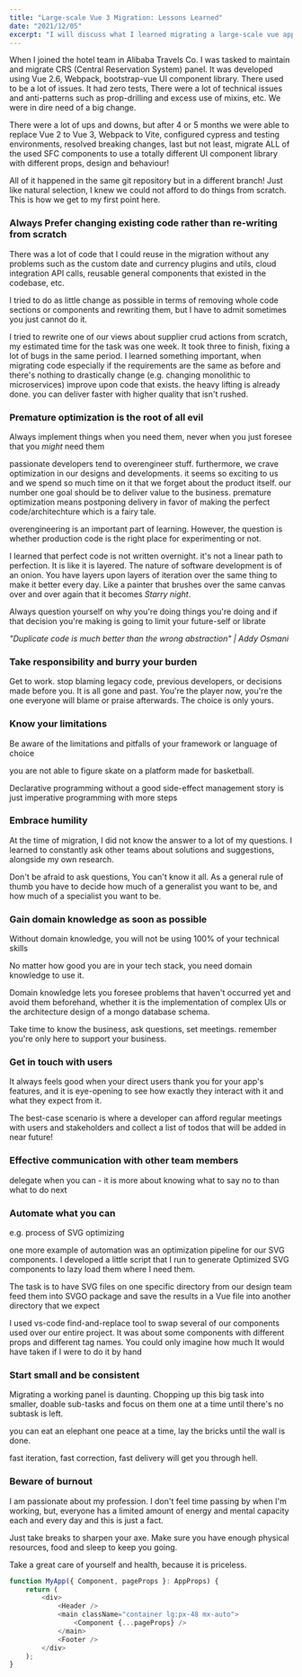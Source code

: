 ```yaml
---
title: "Large-scale Vue 3 Migration: Lessons Learned"
date: "2021/12/05"
excerpt: "I will discuss what I learned migrating a large-scale vue application, Improved developer's experience and maintainability."
---
```


When I joined the hotel team in Alibaba Travels Co. I was tasked to maintain and migrate CRS (Central Reservation System) panel. It was developed using Vue 2.6, Webpack, bootstrap-vue UI component library. There used to be a lot of issues. It had zero tests, There were a lot of technical issues and anti-patterns such as prop-drilling and excess use of mixins, etc. We were in dire need of a big change.

There were a lot of ups and downs, but after 4 or 5 months we were able to replace Vue 2 to Vue 3, Webpack to Vite, configured cypress and testing environments, resolved breaking changes, last but not least, migrate ALL of the used SFC components to use a totally different UI component library with different props, design and behaviour!

All of it happened in the same git repository but in a different branch! Just like natural selection, I knew we could not afford to do things from scratch. This is how we get to my first point here.

### Always Prefer changing existing code rather than re-writing from scratch

There was a lot of code that I could reuse in the migration without any problems such as the custom date and currency plugins and utils, cloud integration API calls, reusable general components that existed in the codebase, etc.

I tried to do as little change as possible in terms of removing whole code sections or components and rewriting them, but I have to admit sometimes you just cannot do it.

I tried to rewrite one of our views about supplier crud actions from scratch, my estimated time for the task was one week. It took three to finish, fixing a lot of bugs in the same period. I learned something important, when migrating code especially if the requirements are the same as before and there's nothing to drastically change (e.g. changing monolithic to microservices) improve upon code that exists. the heavy lifting is already done. you can deliver faster with higher quality that isn't rushed.

### Premature optimization is the root of all evil

Always implement things when you need them, never when you just foresee that you _might_ need them

passionate developers tend to overengineer stuff. furthermore, we crave optimization in our designs and developments. it seems so exciting to us and we spend so much time on it that we forget about the product itself. our number one goal should be to deliver value to the business. premature optimization means postponing delivery in favor of making the perfect code/architechture which is a fairy tale. 

overengineering is an important part of learning. However, the question is whether production code is the right place for experimenting or not.

I learned that perfect code is not written overnight. it's not a linear path to perfection. It is like it is layered. The nature of software development is of an onion. You have layers upon layers of iteration over the same thing to make it better every day. Like a painter that brushes over the same canvas over and over again that it becomes _Starry night_.

Always question yourself on why you're doing things you're doing and if that decision you're making is going to limit your future-self or librate

_"Duplicate code is much better than the wrong abstraction" | Addy Osmani_

### Take responsibility and burry your burden

Get to work. stop blaming legacy code, previous developers, or decisions made before you. It is all gone and past. You're the player now, you're the one everyone will blame or praise afterwards. The choice is only yours.

### Know your limitations

Be aware of the limitations and pitfalls of your framework or language of choice

you are not able to figure skate on a platform made for basketball.

Declarative programming without a good side-effect management story is just imperative programming with more steps

### Embrace humility

At the time of migration, I did not know the answer to a lot of my questions. I learned to constantly ask other teams about solutions and suggestions, alongside my own research.

Don't be afraid to ask questions, You can't know it all. As a general rule of thumb you have to decide how much of a generalist you want to be, and how much of a specialist you want to be.

### Gain domain knowledge as soon as possible

Without domain knowledge, you will not be using 100% of your technical skills

No matter how good you are in your tech stack, you need domain knowledge to use it.

Domain knowledge lets you foresee problems that haven't occurred yet and avoid them beforehand, whether it is the implementation of complex UIs or the architecture design of a mongo database schema.

Take time to know the business, ask questions, set meetings. remember you're only here to support your business.

### Get in touch with users

It always feels good when your direct users thank you for your app's features, and it is eye-opening to see how exactly they interact with it and what they expect from it.

The best-case scenario is where a developer can afford regular meetings with users and stakeholders and collect a list of todos that will be added in near future!

### Effective communication with other team members

delegate when you can - it is more about knowing what to say no to than what to do next

### Automate what you can

e.g. process of SVG optimizing

one more example of automation was an optimization pipeline for our SVG components. I developed a little script that I run to generate Optimized SVG components to lazy load them where I need them.

The task is to have SVG files on one specific directory from our design team
feed them into SVGO package and save the results in a Vue file into another directory that we expect

I used vs-code find-and-replace tool to swap several of our components used over our entire project. It was about some components with different props and different tag names. You could only imagine how much It would have taken if I were to do it by hand

### Start small and be consistent

Migrating a working panel is daunting. Chopping up this big task into smaller, doable sub-tasks and focus on them one at a time until there's no subtask is left.

you can eat an elephant one peace at a time, lay the bricks until the wall is done.

fast iteration, fast correction, fast delivery will get you through hell.

### Beware of burnout

I am passionate about my profession. I don't feel time passing by when I'm working, but, everyone has a limited amount of energy and mental capacity each and every day and this is just a fact.

Just take breaks to sharpen your axe. Make sure you have enough physical resources, food and sleep to keep you going.

Take a great care of yourself and health, because it is priceless.


```javascript
function MyApp({ Component, pageProps }: AppProps) {
    return (
        <div>
            <Header />
            <main className="container lg:px-48 mx-auto">
                <Component {...pageProps} />
            </main>
            <Footer />
        </div>
    );
}
```